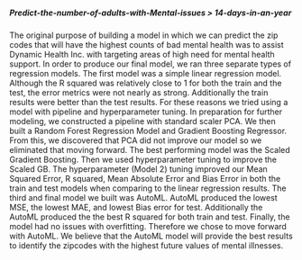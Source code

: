 ##### Predict-the-number-of-adults-with-Mental-issues > 14-days-in-an-year

The original purpose of building a model in which we can predict the zip codes that will have the highest counts of bad mental health was to assist Dynamic Health Inc. with targeting areas of high need for mental health support. In order to produce our final model, we ran three separate types of regression models.
The first model was a simple linear regression model. Although the R squared was relatively close to 1 for both the train and the test, the error metrics were not nearly as strong. Additionally the train results were better than the test results. For these reasons we tried using a model with pipeline and hyperparameter tuning.
In preparation for further modeling, we constructed a pipeline with standard scaler PCA. We then built a Random Forest Regression Model and Gradient Boosting Regressor. From this, we discovered that PCA did not improve our model so we eliminated that moving forward. The best performing model was the Scaled Gradient Boosting. Then we used hyperparameter tuning to improve the Scaled GB.
The hyperparameter (Model 2) tuning improved our Mean Squared Error, R squared, Mean Absolute Error and Bias Error in both the train and test models when comparing to the linear regression results.
The third and final model we built was AutoML. AutoML produced the lowest MSE, the lowest MAE, and lowest Bias error for test. Additionally the AutoML produced the the best R squared for both train and test. Finally, the model had no issues with overfitting. Therefore we chose to move forward with AutoML.
We believe that the AutoML model will provide the best results to identify the zipcodes with the highest future values of mental illnesses.
